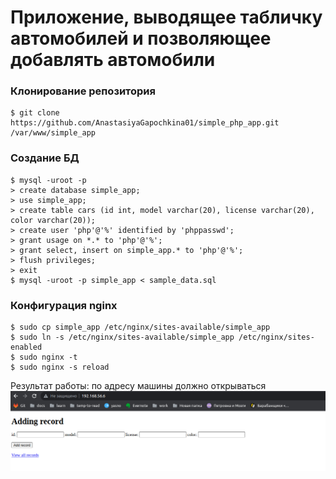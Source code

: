 # Приложение, выводящее табличку автомобилей и позволяющее добавлять автомобили
### Клонирование репозитория
```
$ git clone https://github.com/AnastasiyaGapochkina01/simple_php_app.git /var/www/simple_app
```
### Создание БД
```
$ mysql -uroot -p
> create database simple_app;
> use simple_app;
> create table cars (id int, model varchar(20), license varchar(20), color varchar(20));
> create user 'php'@'%' identified by 'phppasswd';
> grant usage on *.* to 'php'@'%';
> grant select, insert on simple_app.* to 'php'@'%';
> flush privileges;
> exit
$ mysql -uroot -p simple_app < sample_data.sql
```
### Конфигурация nginx
```
$ sudo cp simple_app /etc/nginx/sites-available/simple_app
$ sudo ln -s /etc/nginx/sites-available/simple_app /etc/nginx/sites-enabled
$ sudo nginx -t
$ sudo nginx -s reload
```
Результат работы:
по адресу машины должно открываться
![result](https://github.com/AnastasiyaGapochkina01/simple_php_app/blob/main/%D0%A1%D0%BD%D0%B8%D0%BC%D0%BE%D0%BA%20%D1%8D%D0%BA%D1%80%D0%B0%D0%BD%D0%B0%20%D0%BE%D1%82%202023-09-08%2013-46-33.png?raw=true)
